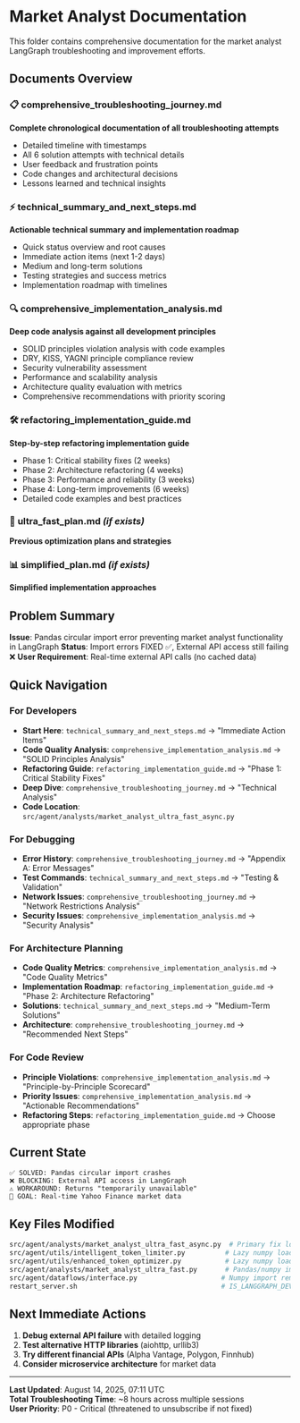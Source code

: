 # Market Analyst Documentation

This folder contains comprehensive documentation for the market analyst LangGraph troubleshooting and improvement efforts.

## Documents Overview

### 📋 **comprehensive_troubleshooting_journey.md**
**Complete chronological documentation of all troubleshooting attempts**
- Detailed timeline with timestamps
- All 6 solution attempts with technical details
- User feedback and frustration points
- Code changes and architectural decisions
- Lessons learned and technical insights

### ⚡ **technical_summary_and_next_steps.md** 
**Actionable technical summary and implementation roadmap**
- Quick status overview and root causes
- Immediate action items (next 1-2 days)
- Medium and long-term solutions
- Testing strategies and success metrics
- Implementation roadmap with timelines

### 🔍 **comprehensive_implementation_analysis.md** 
**Deep code analysis against all development principles**
- SOLID principles violation analysis with code examples
- DRY, KISS, YAGNI principle compliance review
- Security vulnerability assessment
- Performance and scalability analysis
- Architecture quality evaluation with metrics
- Comprehensive recommendations with priority scoring

### 🛠️ **refactoring_implementation_guide.md**
**Step-by-step refactoring implementation guide**
- Phase 1: Critical stability fixes (2 weeks)
- Phase 2: Architecture refactoring (4 weeks)
- Phase 3: Performance and reliability (3 weeks)
- Phase 4: Long-term improvements (6 weeks)
- Detailed code examples and best practices

### 🔄 **ultra_fast_plan.md** *(if exists)*
**Previous optimization plans and strategies**

### 📊 **simplified_plan.md** *(if exists)*  
**Simplified implementation approaches**

## Problem Summary

**Issue**: Pandas circular import error preventing market analyst functionality in LangGraph
**Status**: Import errors FIXED ✅, External API access still failing ❌
**User Requirement**: Real-time external API calls (no cached data)

## Quick Navigation

### For Developers
- **Start Here**: `technical_summary_and_next_steps.md` → "Immediate Action Items"
- **Code Quality Analysis**: `comprehensive_implementation_analysis.md` → "SOLID Principles Analysis"
- **Refactoring Guide**: `refactoring_implementation_guide.md` → "Phase 1: Critical Stability Fixes"
- **Deep Dive**: `comprehensive_troubleshooting_journey.md` → "Technical Analysis"
- **Code Location**: `src/agent/analysts/market_analyst_ultra_fast_async.py`

### For Debugging
- **Error History**: `comprehensive_troubleshooting_journey.md` → "Appendix A: Error Messages"
- **Test Commands**: `technical_summary_and_next_steps.md` → "Testing & Validation"
- **Network Issues**: `comprehensive_troubleshooting_journey.md` → "Network Restrictions Analysis"
- **Security Issues**: `comprehensive_implementation_analysis.md` → "Security Analysis"

### For Architecture Planning  
- **Code Quality Metrics**: `comprehensive_implementation_analysis.md` → "Code Quality Metrics"
- **Implementation Roadmap**: `refactoring_implementation_guide.md` → "Phase 2: Architecture Refactoring"
- **Solutions**: `technical_summary_and_next_steps.md` → "Medium-Term Solutions"
- **Architecture**: `comprehensive_troubleshooting_journey.md` → "Recommended Next Steps"

### For Code Review
- **Principle Violations**: `comprehensive_implementation_analysis.md` → "Principle-by-Principle Scorecard"
- **Priority Issues**: `comprehensive_implementation_analysis.md` → "Actionable Recommendations"
- **Refactoring Steps**: `refactoring_implementation_guide.md` → Choose appropriate phase

## Current State

```
✅ SOLVED: Pandas circular import crashes
❌ BLOCKING: External API access in LangGraph  
⚠️ WORKAROUND: Returns "temporarily unavailable"
🎯 GOAL: Real-time Yahoo Finance market data
```

## Key Files Modified

```bash
src/agent/analysts/market_analyst_ultra_fast_async.py  # Primary fix location
src/agent/utils/intelligent_token_limiter.py          # Lazy numpy loading  
src/agent/utils/enhanced_token_optimizer.py           # Lazy numpy loading
src/agent/analysts/market_analyst_ultra_fast.py       # Pandas/numpy imports removed
src/agent/dataflows/interface.py                     # Numpy import removed
restart_server.sh                                    # IS_LANGGRAPH_DEV=1 added
```

## Next Immediate Actions

1. **Debug external API failure** with detailed logging
2. **Test alternative HTTP libraries** (aiohttp, urllib3)  
3. **Try different financial APIs** (Alpha Vantage, Polygon, Finnhub)
4. **Consider microservice architecture** for market data

---

**Last Updated**: August 14, 2025, 07:11 UTC  
**Total Troubleshooting Time**: ~8 hours across multiple sessions  
**User Priority**: P0 - Critical (threatened to unsubscribe if not fixed)